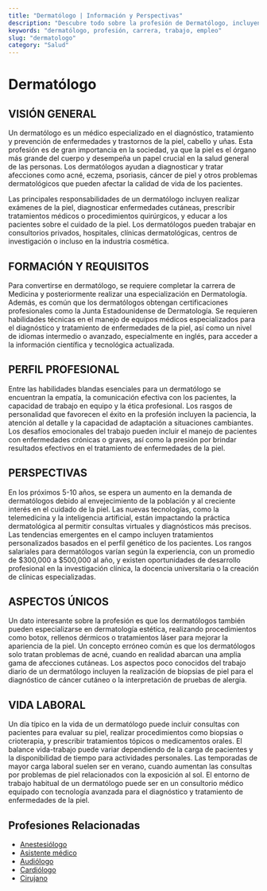 ```yaml
---
title: "Dermatólogo | Información y Perspectivas"
description: "Descubre todo sobre la profesión de Dermatólogo, incluyendo responsabilidades, requisitos y oportunidades."
keywords: "dermatólogo, profesión, carrera, trabajo, empleo"
slug: "dermatologo"
category: "Salud"
---
```


# Dermatólogo

## VISIÓN GENERAL

Un dermatólogo es un médico especializado en el diagnóstico, tratamiento y prevención de enfermedades y trastornos de la piel, cabello y uñas. Esta profesión es de gran importancia en la sociedad, ya que la piel es el órgano más grande del cuerpo y desempeña un papel crucial en la salud general de las personas. Los dermatólogos ayudan a diagnosticar y tratar afecciones como acné, eczema, psoriasis, cáncer de piel y otros problemas dermatológicos que pueden afectar la calidad de vida de los pacientes.

Las principales responsabilidades de un dermatólogo incluyen realizar exámenes de la piel, diagnosticar enfermedades cutáneas, prescribir tratamientos médicos o procedimientos quirúrgicos, y educar a los pacientes sobre el cuidado de la piel. Los dermatólogos pueden trabajar en consultorios privados, hospitales, clínicas dermatológicas, centros de investigación o incluso en la industria cosmética.

## FORMACIÓN Y REQUISITOS

Para convertirse en dermatólogo, se requiere completar la carrera de Medicina y posteriormente realizar una especialización en Dermatología. Además, es común que los dermatólogos obtengan certificaciones profesionales como la Junta Estadounidense de Dermatología. Se requieren habilidades técnicas en el manejo de equipos médicos especializados para el diagnóstico y tratamiento de enfermedades de la piel, así como un nivel de idiomas intermedio o avanzado, especialmente en inglés, para acceder a la información científica y tecnológica actualizada.

## PERFIL PROFESIONAL

Entre las habilidades blandas esenciales para un dermatólogo se encuentran la empatía, la comunicación efectiva con los pacientes, la capacidad de trabajo en equipo y la ética profesional. Los rasgos de personalidad que favorecen el éxito en la profesión incluyen la paciencia, la atención al detalle y la capacidad de adaptación a situaciones cambiantes. Los desafíos emocionales del trabajo pueden incluir el manejo de pacientes con enfermedades crónicas o graves, así como la presión por brindar resultados efectivos en el tratamiento de enfermedades de la piel.

## PERSPECTIVAS

En los próximos 5-10 años, se espera un aumento en la demanda de dermatólogos debido al envejecimiento de la población y al creciente interés en el cuidado de la piel. Las nuevas tecnologías, como la telemedicina y la inteligencia artificial, están impactando la práctica dermatológica al permitir consultas virtuales y diagnósticos más precisos. Las tendencias emergentes en el campo incluyen tratamientos personalizados basados en el perfil genético de los pacientes. Los rangos salariales para dermatólogos varían según la experiencia, con un promedio de $300,000 a $500,000 al año, y existen oportunidades de desarrollo profesional en la investigación clínica, la docencia universitaria o la creación de clínicas especializadas.

## ASPECTOS ÚNICOS

Un dato interesante sobre la profesión es que los dermatólogos también pueden especializarse en dermatología estética, realizando procedimientos como botox, rellenos dérmicos o tratamientos láser para mejorar la apariencia de la piel. Un concepto erróneo común es que los dermatólogos solo tratan problemas de acné, cuando en realidad abarcan una amplia gama de afecciones cutáneas. Los aspectos poco conocidos del trabajo diario de un dermatólogo incluyen la realización de biopsias de piel para el diagnóstico de cáncer cutáneo o la interpretación de pruebas de alergia.

## VIDA LABORAL

Un día típico en la vida de un dermatólogo puede incluir consultas con pacientes para evaluar su piel, realizar procedimientos como biopsias o crioterapia, y prescribir tratamientos tópicos o medicamentos orales. El balance vida-trabajo puede variar dependiendo de la carga de pacientes y la disponibilidad de tiempo para actividades personales. Las temporadas de mayor carga laboral suelen ser en verano, cuando aumentan las consultas por problemas de piel relacionados con la exposición al sol. El entorno de trabajo habitual de un dermatólogo puede ser en un consultorio médico equipado con tecnología avanzada para el diagnóstico y tratamiento de enfermedades de la piel.
## Profesiones Relacionadas

- [Anestesiólogo](/profesiones/anestesiologo/)
- [Asistente médico](/profesiones/asistente-medico/)
- [Audiólogo](/profesiones/audiologo/)
- [Cardiólogo](/profesiones/cardiologo/)
- [Cirujano](/profesiones/cirujano/)

